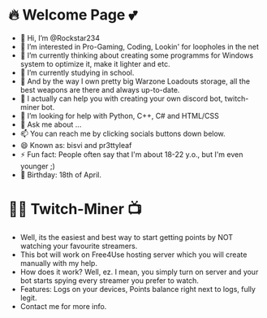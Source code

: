 # 🔥 Welcome Page 💕
- 👋 Hi, I’m @Rockstar234
- 👀 I’m interested in Pro-Gaming, Coding, Lookin' for loopholes in the net
- 🔭 I’m currently thinking about creating some programms for Windows system to optimize it, make it lighter and etc.
- 🌱 I’m currently studying in school.
- 📑 And by the way I own pretty big Warzone Loadouts storage, all the best weapons are there and always up-to-date.
- 💎 I actually can help you with creating your own discord bot, twitch-miner bot.
- 🤔 I’m looking for help with Python, C++, C# and HTML/CSS
- 💬 Ask me about ...
- 📫 You can reach me by clicking socials buttons down below.
- 😄 Known as: bisvi and pr3ttyleaf
- ⚡ Fun fact: People often say that I'm about 18-22 y.o., but I'm even younger ;)
- 🍰 Birthday: 18th of April.
#

# 🤷‍♀️ Twitch-Miner 📺
- Well, its the easiest and best way to start getting points by NOT watching your favourite streamers.
- This bot will work on Free4Use hosting server which you will create manually with my help.
- How does it work? Well, ez. I mean, you simply turn on server and your bot starts spying every streamer you prefer to watch.
- Features: Logs on your devices, Points balance right next to logs, fully legit.
- Contact me for more info.
#
